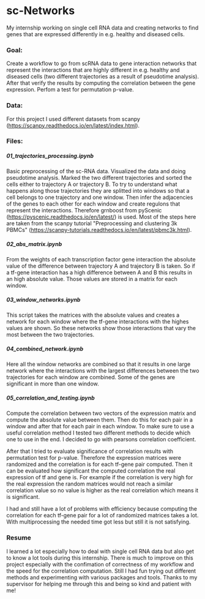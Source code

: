 # sc-Networks
My internship working on single cell RNA data and creating networks to find genes that are expressed differently in e.g. healthy and diseased cells.

### Goal:
Create a workflow to go from scRNA data to gene interaction networks that represent the interactions that are highly different in e.g. healthy and diseased cells (two different trajectories as a result of pseudotime analysis). After that verify the results by computing the correlation between the gene expression. Perfom a test for permutation p-value.

### Data:
For this project I used different datasets from scanpy (https://scanpy.readthedocs.io/en/latest/index.html).

### Files:
##### 01_trajectories_processing.ipynb
Basic preprocessing of the sc-RNA data. Visualized the data and doing pseudotime analysis.
Marked the two different trajectories and sorted the cells either to trajectory A or trajectory B.
To try to understand what happens along those trajectories they are splitted into windows so that a cell belongs to one trajectory and one window. 
Then infer the adjacencies of the genes to each other for each window and create regulons that represent the interactions. Therefore grnboost from pyScenic (https://pyscenic.readthedocs.io/en/latest/) is used. 
Most of the steps here are taken from the scanpy tutorial "Preprocessing and clustering 3k PBMCs" (https://scanpy-tutorials.readthedocs.io/en/latest/pbmc3k.html).

##### 02_abs_matrix.ipynb
From the weights of each transcription factor gene interaction the absolute value of the difference between trajectory A and trajectory B is taken. So if a tf-gene interaction has a high difference between A and B this results in an high absolute value. Those values are stored in a matrix for each window.

##### 03_window_networks.ipynb
This script takes the matrices with the absolute values and creates a network for each window where the tf-gene interactions with the highes values are shown. So these networks show those interactions that vary the most between the two trajectories.

##### 04_combined_network.ipynb
Here all the window networks are combined so that it results in one large network where the interactions with the largest differences between the two trajectories for each window are combined.
Some of the genes are significant in more than one window.


##### 05_correlation_and_testing.ipynb
Compute the correlation between two vectors of the expression matrix and compute the absolute value between them. Then do this for each pair in a window and after that for each pair in each window.
To make sure to use a useful correlation method I tested two different methods to decide which one to use in the end. I decided to go with pearsons correlation coefficient.

After that I tried to evaluate significance of correlation results with permutation test for p-value. Therefore the expression matrices were randomized and the correlation is for each tf-gene pair computed. Then it can be evaluated how significant the computed correlation the real expression of tf and gene is. For example if the correlation is very high for the real expression the random matrices would not reach a similar correlation value so no value is higher as the real correlation which means it is significant.

I had and still have a lot of problems with efficiency because computing the correlation for each tf-gene pair for a lot of randomized matrices takes a lot. With multiprocessing the needed time got less but still it is not satisfying.

### Resume
I learned a lot especially how to deal with single cell RNA data but also get to know a lot tools during this internship. There is much to improve on this project especially with the confimation of correctness of my workflow and the speed for the correlation computation. Still I had fun trying out different methods and experimenting with various packages and tools. Thanks to my supervisor for helping me through this and being so kind and patient with me!
